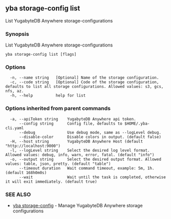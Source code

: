 ## yba storage-config list

List YugabyteDB Anywhere storage-configurations

### Synopsis

List YugabyteDB Anywhere storage-configurations

```
yba storage-config list [flags]
```

### Options

```
  -n, --name string   [Optional] Name of the storage configuration.
  -c, --code string   [Optional] Code of the storage configuration, defaults to list all storage configurations. Allowed values: s3, gcs, nfs, az.
  -h, --help          help for list
```

### Options inherited from parent commands

```
  -a, --apiToken string    YugabyteDB Anywhere api token.
      --config string      Config file, defaults to $HOME/.yba-cli.yaml
      --debug              Use debug mode, same as --logLevel debug.
      --disable-color      Disable colors in output. (default false)
  -H, --host string        YugabyteDB Anywhere Host (default "http://localhost:9000")
  -l, --logLevel string    Select the desired log level format. Allowed values: debug, info, warn, error, fatal. (default "info")
  -o, --output string      Select the desired output format. Allowed values: table, json, pretty. (default "table")
      --timeout duration   Wait command timeout, example: 5m, 1h. (default 168h0m0s)
      --wait               Wait until the task is completed, otherwise it will exit immediately. (default true)
```

### SEE ALSO

* [yba storage-config](yba_storage-config.md)	 - Manage YugabyteDB Anywhere storage configurations

